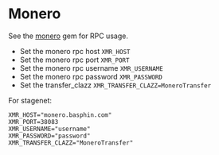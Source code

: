 # Monero

See the [monero](https://github.com/krtschmr/monero) gem for RPC usage.

- Set the monero rpc host `XMR_HOST`
- Set the monero rpc port `XMR_PORT`
- Set the monero rpc username `XMR_USERNAME`
- Set the monero rpc password `XMR_PASSWORD`
- Set the transfer_clazz `XMR_TRANSFER_CLAZZ=MoneroTransfer`

For stagenet:
```
XMR_HOST="monero.basphin.com"
XMR_PORT=38083
XMR_USERNAME="username"
XMR_PASSWORD="password"
XMR_TRANSFER_CLAZZ="MoneroTransfer"
```

